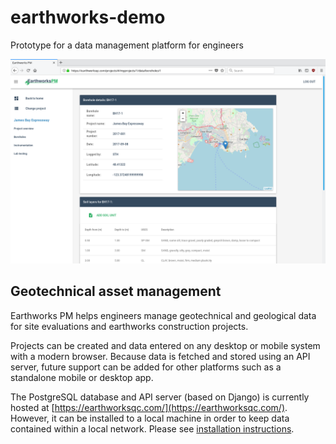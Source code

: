 # earthworks-demo
Prototype for a data management platform for engineers

![Earthworks PM screenshot](./Screenshot_20171215_102540.png)

## Geotechnical asset management
Earthworks PM helps engineers manage geotechnical and geological data for site evaluations and earthworks construction projects.

Projects can be created and data entered on any desktop or mobile system with a modern browser. Because data is fetched and stored using an API server, future support can be added for other platforms such as a standalone mobile or desktop app.

The PostgreSQL database and API server (based on Django) is currently hosted at [https://earthworksqc.com/](https://earthworksqc.com/). However, it can be installed to a local machine in order to keep data contained within a local network. Please see [installation instructions](./installation.md).
